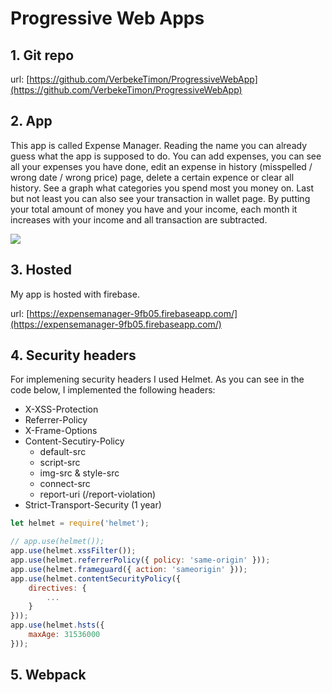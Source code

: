 # Progressive Web Apps

## 1. Git repo
url: [https://github.com/VerbekeTimon/ProgressiveWebApp](https://github.com/VerbekeTimon/ProgressiveWebApp)

## 2. App
This app is called Expense Manager. Reading the name you can already guess what the app is supposed to do. You can add expenses, you can see all your expenses you have done, edit an expense in history (misspelled / wrong date / wrong price) page, delete a certain expence or clear all history.
See a graph what categories you spend most you money on.
Last but not least you can also see your transaction in wallet page. By putting your total amount of money you have and your income, each month it increases with your income and all transaction are subtracted.

![](https://i.imgur.com/lJ6ywx2.png)

## 3. Hosted
My app is hosted with firebase.

url: [https://expensemanager-9fb05.firebaseapp.com/](https://expensemanager-9fb05.firebaseapp.com/)

## 4. Security headers
For implemening security headers I used Helmet. As you can see in the code below, I implemented the following headers:
* X-XSS-Protection
* Referrer-Policy
* X-Frame-Options
* Content-Secutiry-Policy
  * default-src
  * script-src
  * img-src & style-src
  * connect-src
  * report-uri (/report-violation)
* Strict-Transport-Security (1 year)

```javascript
let helmet = require('helmet');

// app.use(helmet());
app.use(helmet.xssFilter());
app.use(helmet.referrerPolicy({ policy: 'same-origin' }));
app.use(helmet.frameguard({ action: 'sameorigin' }));
app.use(helmet.contentSecurityPolicy({
    directives: {
        ...
    }
}));
app.use(helmet.hsts({
    maxAge: 31536000
}));
```

## 5. Webpack
